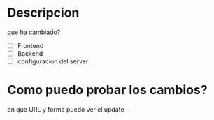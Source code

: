 # Descripcion
que ha cambiado?

-[ ] Frontend
-[ ] Backend
-[ ] configuracion del server

# Como puedo probar los cambios?
en que URL y forma puedo ver el update
